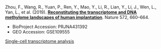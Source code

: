 Zhou, F., Wang, R., Yuan, P., Ren, Y., Mao, Y., Li, R., Lian, Y., Li, J., Wen, L., Yan, L., et al. (2019). **[Reconstituting the transcriptome and DNA methylome landscapes of human implantation](https://www.nature.com/articles/s41586-019-1500-0)**. Nature 572, 660–664.

- BioProject Accession: PRJNA431392
- GEO Accession: GSE109555

[Single-cell transcriptome analysis](https://jlduan.github.io/Replica/s41586-019-1500-0/notebooks/analyze.html)
